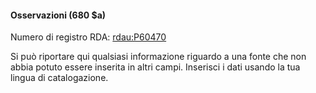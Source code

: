 #### Osservazioni (680 $a)

Numero di registro RDA:&nbsp;[rdau:P60470](http://www.rdaregistry.info/Elements/u/#P60470)

Si può riportare qui qualsiasi informazione riguardo a una fonte che non abbia potuto essere inserita in altri campi.&nbsp;Inserisci i dati usando la tua lingua di catalogazione.&nbsp;